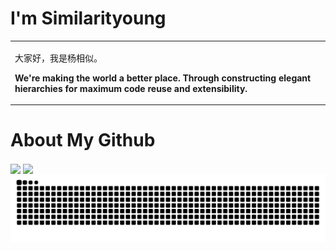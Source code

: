 <div>

# I'm Similarityoung

<table>
<tr><td>

<!-- About me 关于我 -->

<p>大家好，我是杨相似。</p>
<p><strong>We're making the world a better place. Through constructing elegant hierarchies for maximum code reuse and extensibility.&emsp;&emsp;</strong></p>

</td></tr>


</table>


<div>

# About My Github

<!--
[![Top Langs](https://github-readme-stats.vercel.app/api/top-langs/?username=Similarityoung&layout=compact)](https://github.com/Similarityoung/github-readme-stats)

![Similarityoung's GitHub stats](https://github-readme-stats.vercel.app/api?username=Similarityoung&show_icons=true&theme=tokyonight)
-->

<div align="left">
  <img height='180' src="https://github-readme-stats.vercel.app/api/top-langs/?username=Similarityoung&layout=compact&theme=tokyonight" align="center" />
  <img height='180' src="https://github-readme-stats.vercel.app/api?username=Similarityoung&show_icons=true&theme=tokyonight" align="center" />
</div>  

<picture aligen="left">
  <source media="(prefers-color-scheme: dark)" srcset="https://raw.githubusercontent.com/Similarityoung/Similarityoung/output/github-contribution-grid-snake-dark.svg" />
  <source media="(prefers-color-scheme: light)" srcset="https://raw.githubusercontent.com/Similarityoung/Similarityoung/output/github-contribution-grid-snake.svg" />
  <img alt="github-snake" src="https://raw.githubusercontent.com/Similarityoung/Similarityoung/output/github-contribution-grid-snake.svg" />
</picture>

</div>

